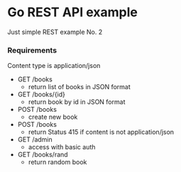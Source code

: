 # Go REST API example

Just simple REST example No. 2

### Requirements

Content type is application/json

- GET /books
  - return list of books in JSON format
- GET /books/{id}
  - return book by id in JSON format
- POST /books
  - create new book
- POST /books
  - return Status 415 if content is not application/json
- GET /admin
  - access with basic auth
- GET /books/rand
  - return random book

